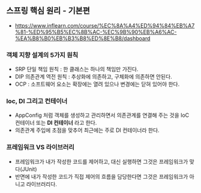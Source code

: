 ## 스프링 핵심 원리 - 기본편 
- https://www.inflearn.com/course/%EC%8A%A4%ED%94%84%EB%A7%81-%ED%95%B5%EC%8B%AC-%EC%9B%90%EB%A6%AC-%EA%B8%B0%EB%B3%B8%ED%8E%B8/dashboard

### 객체 지향 설계의 5가지 원칙
- SRP 단일 책임 원칙 : 한 클래스는 하나의 책임만 가진다.
- DIP 의존관계 역전 원칙 : 추상화에 의존하고, 구체화에 의존하면 안된다.
- OCP : 소프트웨어 요소는 확장에는 열려 있으나 변경에는 닫혀 있어야 한다.

### Ioc, DI 그리고 컨테이너
- AppConfig 처럼 객체를 생성하고 관리하면서 의존관계를 연결해 주는 것을 IoC 컨테이너 또는 **DI 컨테이너** 라고 한다.
- 의존관계 주입에 초점을 맞추어 최근에는 주로 DI 컨테이너라 한다.


### 프레임워크 VS 라이브러리
- 프레임워크가 내가 작성한 코드를 제어하고, 대신 실행하면 그것은 프레임워크가 맞다(JUnit)
- 반면에 내가 작성한 코드가 직접 제어의 흐름을 담당한다면 그것은 프레임워크가 아니고 라이브러리다.